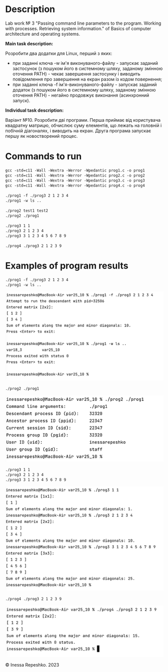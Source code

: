 # Description
Lab work № 3 "Passing command line parameters to the program. Working with processes. Retrieving system information." of Basics of computer architecture and operating systems.

**Main task description:**

Розробити два додатки для Linux, перший з яких:
* при заданні ключа -w ім'я виконуваного-файлу - запускає заданий застосунок (з пошуком його в системному шляху, заданому змінною оточення PATH) - чекає завершення застосунку і виводить повідомлення про завершення на екран разом із кодом повернення;
* при заданні ключа -f ім'я-виконуваного-файлу - запускає заданий додаток (з пошуком його в системному шляху, заданому змінною оточення PATH) - негайно продовжує виконання (асинхронний запуск).

**Individual task description:**

Варіант №10.
Розробити дві програми. Перша приймає від користувача квадратну матрицю, обчислює суму елементів, що лежать на головній і побічній діагоналях, і виводить на екран. Друга програма запускає першу як новостворений процес.

# Commands to run
```
gcc -std=c11 -Wall -Wextra -Werror -Wpedantic prog1.c -o prog1
gcc -std=c11 -Wall -Wextra -Werror -Wpedantic prog2.c -o prog2
gcc -std=c11 -Wall -Wextra -Werror -Wpedantic prog3.c -o prog3
gcc -std=c11 -Wall -Wextra -Werror -Wpedantic prog4.c -o prog4

./prog1 -f ./prog3 2 1 2 3 4
./prog1 -w ls ..

./prog2 test1 test2
./prog2 ./prog1

./prog3 1 1
./prog3 2 1 2 3 4
./prog3 3 1 2 3 4 5 6 7 8 9

./prog4 ./prog3 2 1 2 3 9
```

# Examples of program results
```
./prog1 -f ./prog3 2 1 2 3 4
./prog1 -w ls ..
```
![prog1](https://github.com/InessaRepeshko/basics-of-computer-architecture-and-operating-systems/blob/main/lab3/var10/screens/prog1.png)

```
./prog2 ./prog1
```
![prog2](https://github.com/InessaRepeshko/basics-of-computer-architecture-and-operating-systems/blob/main/lab3/var10/screens/prog2.png)


```
./prog3 1 1
./prog3 2 1 2 3 4
./prog3 3 1 2 3 4 5 6 7 8 9
```
![prog3](https://github.com/InessaRepeshko/basics-of-computer-architecture-and-operating-systems/blob/main/lab3/var10/screens/prog3.png)

```
./prog4 ./prog3 2 1 2 3 9
```
![prog4](https://github.com/InessaRepeshko/basics-of-computer-architecture-and-operating-systems/blob/main/lab3/var10/screens/prog4.png)

© Inessa Repeshko. 2023
